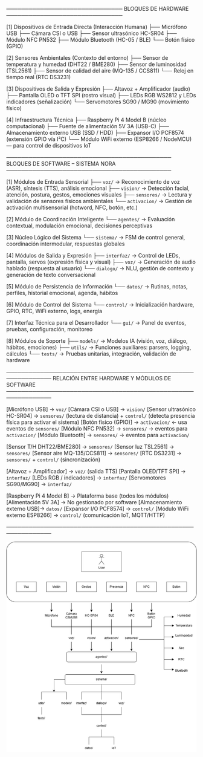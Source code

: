 ───────────────────────────────
      BLOQUES DE HARDWARE
───────────────────────────────

[1] Dispositivos de Entrada Directa (Interacción Humana)
 ├── Micrófono USB
 ├── Cámara CSI o USB
 ├── Sensor ultrasónico HC-SR04
 ├── Módulo NFC PN532
 ├── Módulo Bluetooth (HC-05 / BLE)
 └── Botón físico (GPIO)

[2] Sensores Ambientales (Contexto del entorno)
 ├── Sensor de temperatura y humedad (DHT22 / BME280)
 ├── Sensor de luminosidad (TSL2561)
 ├── Sensor de calidad del aire (MQ-135 / CCS811)
 └── Reloj en tiempo real (RTC DS3231)

[3] Dispositivos de Salida y Expresión
 ├── Altavoz + Amplificador (audio)
 ├── Pantalla OLED o TFT SPI (rostro visual)
 ├── LEDs RGB WS2812 y LEDs indicadores (señalización)
 └── Servomotores SG90 / MG90 (movimiento físico)

[4] Infraestructura Técnica
 ├── Raspberry Pi 4 Model B (núcleo computacional)
 ├── Fuente de alimentación 5V 3A (USB-C)
 ├── Almacenamiento externo USB (SSD / HDD)
 ├── Expansor I/O PCF8574 (extensión GPIO vía I²C)
 └── Módulo WiFi externo (ESP8266 / NodeMCU) — para control de dispositivos IoT

────────────────────────────────────────────
       BLOQUES DE SOFTWARE – SISTEMA NORA
────────────────────────────────────────────

[1] Módulos de Entrada Sensorial
 ├── `voz/`           → Reconocimiento de voz (ASR), síntesis (TTS), análisis emocional
 ├── `vision/`        → Detección facial, atención, postura, gestos, emociones visuales
 ├── `sensores/`      → Lectura y validación de sensores físicos ambientales
 └── `activacion/`    → Gestión de activación multisensorial (hotword, NFC, botón, etc.)

[2] Módulo de Coordinación Inteligente
 └── `agentes/`       → Evaluación contextual, modulación emocional, decisiones perceptivas

[3] Núcleo Lógico del Sistema
 └── `sistema/`       → FSM de control general, coordinación intermodular, respuestas globales

[4] Módulos de Salida y Expresión
 ├── `interfaz/`      → Control de LEDs, pantalla, servos (expresión física y visual)
 ├── `voz/`           → Generación de audio hablado (respuesta al usuario)
 └── `dialogo/`       → NLU, gestión de contexto y generación de texto conversacional

[5] Módulo de Persistencia de Información
 └── `datos/`         → Rutinas, notas, perfiles, historial emocional, agenda, hábitos

[6] Módulo de Control del Sistema
 └── `control/`       → Inicialización hardware, GPIO, RTC, WiFi externo, logs, energía

[7] Interfaz Técnica para el Desarrollador
 └── `gui/`           → Panel de eventos, pruebas, configuración, monitoreo

[8] Módulos de Soporte
 ├── `models/`        → Modelos IA (visión, voz, diálogo, hábitos, emociones)
 ├── `utils/`         → Funciones auxiliares: parsers, logging, cálculos
 └── `tests/`         → Pruebas unitarias, integración, validación de hardware

──────────────────────────────────────────────────────────────
       RELACIÓN ENTRE HARDWARE Y MÓDULOS DE SOFTWARE
──────────────────────────────────────────────────────────────

[Micrófono USB]             → `voz/`
[Cámara CSI o USB]          → `vision/`
[Sensor ultrasónico HC-SR04] → `sensores/` (lectura de distancia) + `control/` (detecta presencia física para activar el sistema)
[Botón físico (GPIO)]       → `activacion/` ← usa eventos de `sensores/`
[Módulo NFC PN532]          → `sensores/` → eventos para `activacion/`
[Módulo Bluetooth]          → `sensores/` → eventos para `activacion/`

[Sensor T/H DHT22/BME280]   → `sensores/`
[Sensor luz TSL2561]        → `sensores/`
[Sensor aire MQ-135/CCS811] → `sensores/`
[RTC DS3231]                → `sensores/` + `control/` (sincronización)

[Altavoz + Amplificador]    → `voz/` (salida TTS)
[Pantalla OLED/TFT SPI]     → `interfaz/`
[LEDs RGB / indicadores]    → `interfaz/`
[Servomotores SG90/MG90]    → `interfaz/`

[Raspberry Pi 4 Model B]    → Plataforma base (todos los módulos)
[Alimentación 5V 3A]        → No gestionado por software
[Almacenamiento externo USB]→ `datos/`
[Expansor I/O PCF8574]      → `control/`
[Módulo WiFi externo ESP8266] → `control/` (comunicación IoT, MQTT/HTTP)

──────────────────────────────────────────────────────────────

![Boceto del sistema NORA](fotos/Boceto.png)


